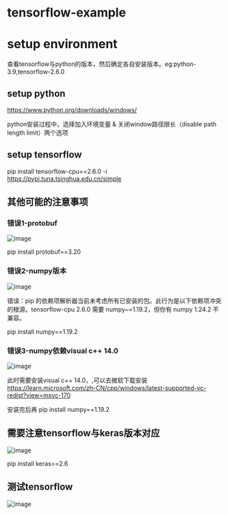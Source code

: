 # tensorflow-example

# setup environment

查看tensorflow与python的版本，然后确定各自安装版本。eg:python-3.9,tensorflow-2.6.0

## setup python 

https://www.python.org/downloads/windows/

python安装过程中，选择加入环境变量 & 关闭window路径限长（disable path length limit）两个选项

## setup tensorflow

pip install tensorflow-cpu==2.6.0 -i https://pypi.tuna.tsinghua.edu.cn/simple

## 其他可能的注意事项

### 错误1-protobuf

![image](https://user-images.githubusercontent.com/13504729/230704379-dc7c4ee9-4dc8-4402-bbda-30b60867a37a.png)

pip install protobuf==3.20

### 错误2-numpy版本

![image](https://user-images.githubusercontent.com/13504729/230704389-a7fa9c2f-e86e-4be6-9be0-bddd375669ce.png)

错误：pip 的依赖项解析器当前未考虑所有已安装的包。此行为是以下依赖项冲突的根源。tensorflow-cpu 2.6.0 需要 numpy~=1.19.2，但你有 numpy 1.24.2 不兼容。

pip install numpy==1.19.2

### 错误3-numpy依赖visual c++ 14.0

![image](https://user-images.githubusercontent.com/13504729/230704733-f3bb9423-77dc-4b11-ab16-b7f94b42d530.png)

此时需要安装visual c++ 14.0，,可以去微软下载安装 https://learn.microsoft.com/zh-CN/cpp/windows/latest-supported-vc-redist?view=msvc-170

安装完后再 pip install numpy==1.19.2

## 需要注意tensorflow与keras版本对应

![image](https://user-images.githubusercontent.com/13504729/230291129-e606ec43-9fec-4091-94b8-95e7a2819f00.png)

pip install keras==2.6

## 测试tensorflow

![image](https://user-images.githubusercontent.com/13504729/230268366-bbd3c479-f90d-47e0-9e14-0830d9dcb107.png)




